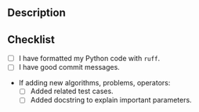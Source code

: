 ## Description
<!--
Please provide a clear and concise description of your pull request.
Explain what issue this PR addresses or what feature it adds.
-->

## Checklist
<!--
A quick checklist, please check what applies to your pull request (put "x" in the brackets).
-->

- [ ] I have formatted my Python code with `ruff`.
- [ ] I have good commit messages.
- If adding new algorithms, problems, operators:
  - [ ] Added related test cases.
  - [ ] Added docstring to explain important parameters.